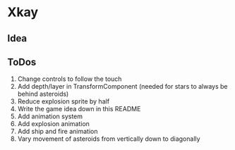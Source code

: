
# Xkay

## Idea

## ToDos

1. Change controls to follow the touch
1. Add depth/layer in TransformComponent (needed for stars to always be behind asteroids)
1. Reduce explosion sprite by half
1. Write the game idea down in this README
1. Add animation system
1. Add explosion animation
1. Add ship and fire animation
1. Vary movement of asteroids from vertically down to diagonally
